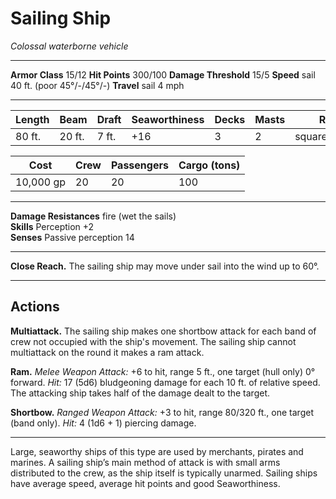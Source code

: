 # Sailing Ship

_Colossal waterborne vehicle_

---

**Armor Class** 15/12
**Hit Points** 300/100
**Damage Threshold** 15/5
**Speed** sail 40 ft. (poor 45°/-/45°/-)
**Travel** sail 4 mph

--- 

|  Length  |  Beam  |  Draft  | Seaworthiness | Decks | Masts |      Rig      |
| -------- | ------ | ------- | ------------- | ----- | ----- | ------------- |
|   80 ft. | 20 ft. |   7 ft. |           +16 |     3 |     2 | square,lateen |

|    Cost   | Crew | Passengers | Cargo (tons) |
| --------- | ---- | ---------- | ------------ |
| 10,000 gp |   20 |         20 |          100 |

---

**Damage Resistances** fire (wet the sails)  
**Skills** Perception +2  
**Senses** Passive perception 14

---

**Close Reach.** The sailing ship may move under sail into the wind up to 60°.

---

## Actions

**Multiattack.** The sailing ship makes one shortbow attack for each band of crew not occupied with the ship's movement. The sailing ship cannot multiattack on the round it makes a ram attack. 

**Ram.** _Melee Weapon Attack:_ +6 to hit, range 5 ft., one target (hull only) 0° forward. _Hit:_ 17 (5d6) bludgeoning damage for each 10 ft. of relative speed. The attacking ship takes half of the damage dealt to the target.

**Shortbow.** _Ranged Weapon Attack:_ +3 to hit, range 80/320 ft., one target (band only). _Hit:_ 4 (1d6 + 1) piercing damage.

---

Large, seaworthy ships of this type are used by merchants, pirates and marines. A sailing ship’s main method of attack is with small arms distributed to the crew, as the ship itself is typically unarmed. Sailing ships have average speed, average hit points and good Seaworthiness.
